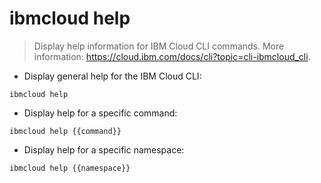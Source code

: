 # ibmcloud help

> Display help information for IBM Cloud CLI commands.
> More information: <https://cloud.ibm.com/docs/cli?topic=cli-ibmcloud_cli>.

- Display general help for the IBM Cloud CLI:

`ibmcloud help`

- Display help for a specific command:

`ibmcloud help {{command}}`

- Display help for a specific namespace:

`ibmcloud help {{namespace}}`
